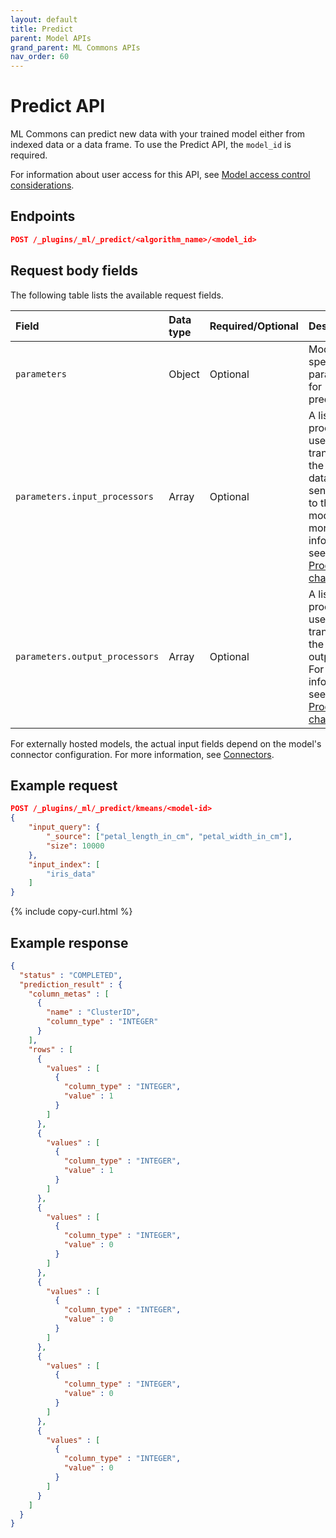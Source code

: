 ```yaml
---
layout: default
title: Predict
parent: Model APIs
grand_parent: ML Commons APIs
nav_order: 60
---
```


# Predict API

ML Commons can predict new data with your trained model either from indexed data or a data frame. To use the Predict API, the `model_id` is required.

For information about user access for this API, see [Model access control considerations]({{site.url}}{{site.baseurl}}/ml-commons-plugin/api/model-apis/index/#model-access-control-considerations).

## Endpoints

```json
POST /_plugins/_ml/_predict/<algorithm_name>/<model_id>
```

## Request body fields

The following table lists the available request fields.

Field | Data type | Required/Optional | Description
:---  | :--- | :--- | :---
`parameters` | Object | Optional | Model-specific parameters for prediction.
`parameters.input_processors` | Array | Optional | A list of processors used to transform the input data before sending it to the model. For more information, see [Processor chain]({{site.url}}{{site.baseurl}}/ml-commons-plugin/processor-chain/).
`parameters.output_processors` | Array | Optional | A list of processors used to transform the model's output data. For more information, see [Processor chain]({{site.url}}{{site.baseurl}}/ml-commons-plugin/processor-chain/).

For externally hosted models, the actual input fields depend on the model's connector configuration. For more information, see [Connectors]({{site.url}}{{site.baseurl}}/ml-commons-plugin/remote-models/connectors/).

## Example request

```json
POST /_plugins/_ml/_predict/kmeans/<model-id>
{
    "input_query": {
        "_source": ["petal_length_in_cm", "petal_width_in_cm"],
        "size": 10000
    },
    "input_index": [
        "iris_data"
    ]
}
```
{% include copy-curl.html %}

## Example response

```json
{
  "status" : "COMPLETED",
  "prediction_result" : {
    "column_metas" : [
      {
        "name" : "ClusterID",
        "column_type" : "INTEGER"
      }
    ],
    "rows" : [
      {
        "values" : [
          {
            "column_type" : "INTEGER",
            "value" : 1
          }
        ]
      },
      {
        "values" : [
          {
            "column_type" : "INTEGER",
            "value" : 1
          }
        ]
      },
      {
        "values" : [
          {
            "column_type" : "INTEGER",
            "value" : 0
          }
        ]
      },
      {
        "values" : [
          {
            "column_type" : "INTEGER",
            "value" : 0
          }
        ]
      },
      {
        "values" : [
          {
            "column_type" : "INTEGER",
            "value" : 0
          }
        ]
      },
      {
        "values" : [
          {
            "column_type" : "INTEGER",
            "value" : 0
          }
        ]
      }
    ]
  }
}
```
